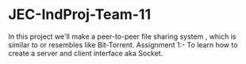 # JEC-IndProj-Team-11
In this project we'll make a peer-to-peer file sharing system , which is similar to or resembles like Bit-Torrent.
Assignment 1:- To learn how to create a server and client interface aka Socket.

